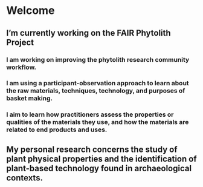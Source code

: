 # Welcome

## I’m currently working on the FAIR Phytolith Project
### I am working on improving the phytolith research community workflow.
### I am using a participant-observation approach to learn about the raw materials, techniques, technology, and purposes of basket making.
### I aim to learn how practitioners assess the properties or qualities of the materials they use, and how the materials are related to end products and uses.
## My personal research concerns the study of plant physical properties and the identification of plant-based technology found in archaeological contexts.


